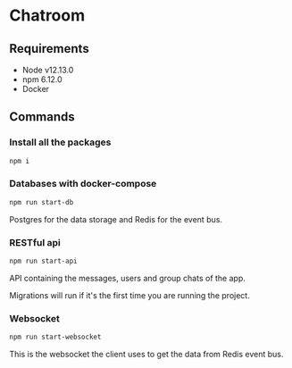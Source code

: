 # Chatroom

## Requirements

- Node v12.13.0
- npm 6.12.0
- Docker

## Commands

### Install all the packages

```sh
npm i
```

### Databases with docker-compose

```sh
npm run start-db
```

Postgres for the data storage and Redis for the event bus.

### RESTful api

```sh
npm run start-api
```

API containing the messages, users and group chats of the app.

Migrations will run if it's the first time you are running the project.

### Websocket

```sh
npm run start-websocket
```

This is the websocket the client uses to get the data from Redis event bus.
